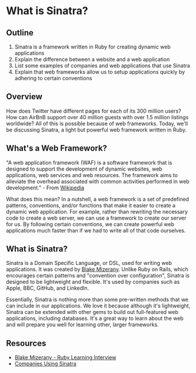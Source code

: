 # What is Sinatra?

## Outline

1. Sinatra is a framework written in Ruby for creating dynamic web applications
2. Explain the difference between a website and a web application
3. List some examples of companies and web applications that use Sinatra
4. Explain that web frameworks allow us to setup applications quickly by adhering to certain conventions

## Overview

How does Twitter have different pages for each of its 300 million users? How can AirBnB support over 40 million guests with over 1.5 million listings worldwide? All of this is possible because of web frameworks. Today, we'll be discussing Sinatra, a light but powerful web framework written in Ruby. 

## What's a Web Framework?

"A web application framework (WAF) is a software framework that is designed to support the development of dynamic websites, web applications, web services and web resources. The framework aims to alleviate the overhead associated with common activities performed in web development." - From [Wikipedia](https://en.wikipedia.org/wiki/Web_application_framework)

What does this mean? In a nutshell, a web framework is a set of predefined patterns, conventions, and/or functions that make it easier to create a dynamic web application. For example, rather than rewriting the necessary code to create a web server, we can use a framework to create our server for us. By following certain conventions, we can create powerful web applications much faster than if we had to write all of that code ourselves. 

## What is Sinatra?

Sinatra is a Domain Specific Language, or DSL, used for writing web applications. It was created by [Blake Mizerany](https://github.com/bmizerany). Unlike Ruby on Rails, which encourages certain patterns and "convention over configuration", Sinatra is designed to be lightweight and flexible. It's used by companies such as Apple, BBC, GitHub, and LinkedIn. 

Essentially, Sinatra is nothing more than some pre-written methods that we can include in our applications. We love it because although it's lightweight, Sinatra can be extended with other gems to build out full-featured web applications, including databases. It's a great way to learn about the web and will prepare you well for learning other, larger frameworks. 

## Resources

* [Blake Mizerany - Ruby Learning Interview](http://rubylearning.com/blog/2009/08/11/blake-mizerany-how-do-i-learn-and-master-sinatra/)
* [Companies Using Sinatra](http://www.sinatrarb.com/wild.html)